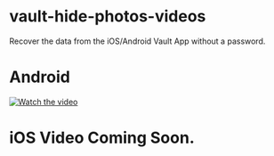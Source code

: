 # vault-hide-photos-videos
Recover the data from the iOS/Android Vault App without a password.

# Android
[![Watch the video](https://i.imgur.com/qeBtzEH.png)](https://streamable.com/hhm78)

# iOS Video Coming Soon.
